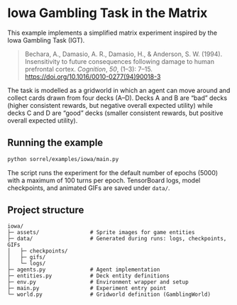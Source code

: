 # Iowa Gambling Task in the Matrix

This example implements a simplified matrix experiment inspired by the Iowa Gambling Task (IGT).

> Bechara, A., Damasio, A. R., Damasio, H., & Anderson, S. W. (1994). Insensitivity to future consequences following damage to human prefrontal cortex. *Cognition*, *50*, (1–3): 7–15. https://doi.org/10.1016/0010-0277(94)90018-3

The task is modelled as a gridworld in which an agent can move around and collect cards drawn from four decks (A–D). Decks A and B are “bad” decks (higher consistent rewards, but negative overall expected utility) while decks C and D are “good” decks (smaller consistent rewards, but positive overall expected utility).

## Running the example

```bash
python sorrel/examples/iowa/main.py
```

The script runs the experiment for the default number of epochs (5000) with a maximum of 100 turns per epoch. TensorBoard logs, model checkpoints, and animated GIFs are saved under `data/`.

## Project structure

```
iowa/
├─ assets/                # Sprite images for game entities
├─ data/                  # Generated during runs: logs, checkpoints, GIFs
│   ├─ checkpoints/
│   ├─ gifs/
│   └─ logs/
├─ agents.py              # Agent implementation
├─ entities.py            # Deck entity definitions
├─ env.py                 # Environment wrapper and setup
├─ main.py                # Experiment entry point
└─ world.py               # Gridworld definition (GamblingWorld)
```
